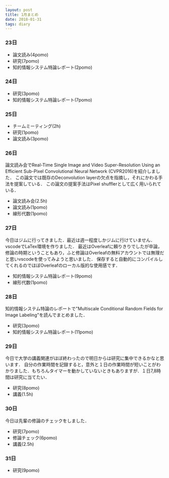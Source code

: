 ```yaml
---
layout: post
title: 1月まとめ
date: 2018-01-31
tags: diary
---
```


### 23日
* 論文読み(4pomo)
* 研究(7pomo)
* 知的情報システム特論レポート(2pomo)

### 24日
* 研究(3pomo)
* 知的情報システム特論レポート(7pomo)

### 25日
* チームミーティング(2h)
* 研究(1pomo)
* 論文読み(3pomo)

### 26日
論文読み会でReal-Time Single Image and Video Super-Resolution Using an Efficient Sub-Pixel Convolutional Neural Network (CVPR2016)を紹介しました．
この論文では既存のDeconvolution layerの欠点を指摘し，それにかわる手法を提案している．
この論文の提案手法はPixel shufflerとして広く用いられている．
* 論文読み会(2.5h)
* 論文読み(1pomo)
* 線形代数(1pomo)

### 27日
今日はジムに行ってきました．最近は週一程度しかジムに行けていません．
vscodeでLaTex環境を作りました．
最近はOverleafに頼りきりでしたが卒論，修論の時期ということもあり，ふと修論はOverleafの無料アカウントでは無理だと思いvscodeを使ってみようと思いました．
保存すると自動的にコンパイルしてくれるのでほぼOverleafのローカル版的な使用感です．
* 知的情報システム特論レポート(9pomo)
* 線形代数(1pomo)

### 28日
知的情報システム特論のレポートで"Multiscale Conditional Random Fields for Image Labeling"を読んでまとめました．
* 研究(3pomo)
* 知的情報システム特論レポート(11pomo)

### 29日
今日で大学の講義関連がほぼ終わったので明日からは研究に集中できるかなと思います．
自分の作業時間を記録すると，意外と１日の作業時間が短いことがわかりました．もちろんタイマーを動かしていないときもありますが．１日7,8時間は研究に当てたい．
* 研究(8pomo)
* 講義(1.5h)

### 30日
今日は先輩の修論のチェックをしました．
* 研究(7pomo)
* 修論チェック(6pomo)
* 講義(2.5h)

### 31日
* 研究(9pomo)